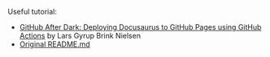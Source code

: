 
Useful tutorial:
- [GitHub After Dark: Deploying Docusaurus to GitHub Pages using GitHub Actions](https://jayrobwilliams.com/posts/2020/06/academic-website/) by Lars Gyrup Brink Nielsen
- [Original README.md](https://stackblitz.com/github/facebook/docusaurus/tree/starter?file=README.md)
